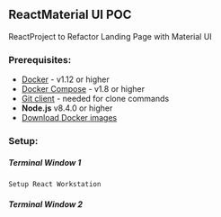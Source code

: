 ## ReactMaterial UI POC

ReactProject to Refactor Landing Page with Material UI

### Prerequisites:

- [Docker](https://www.docker.com/products/overview) - v1.12 or higher
- [Docker Compose](https://docs.docker.com/compose/overview/) - v1.8 or higher
- [Git client](https://git-scm.com/downloads) - needed for clone commands
- **Node.js** v8.4.0 or higher
- [Download Docker images](http://hyperledger-fabric.readthedocs.io/en/latest/samples.html#binaries)

### Setup:

##### Terminal Window 1

```
Setup React Workstation

```

##### Terminal Window 2

```Setup GitHup Repo

```
